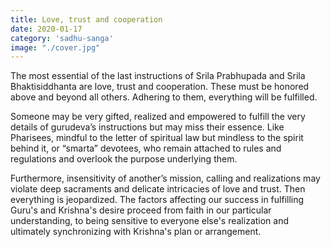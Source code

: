 ```yaml
---
title: Love, trust and cooperation
date: 2020-01-17
category: 'sadhu-sanga'
image: "./cover.jpg"
---
```


The most essential of the last instructions of Srila Prabhupada and Srila Bhaktisiddhanta are love, trust and cooperation. These must be honored above and beyond all others. Adhering to them, everything will be fulfilled.

Someone may be very gifted, realized and empowered to fulfill the very details of gurudeva’s instructions but may miss their essence. Like Pharisees, mindful to the letter of spiritual law but mindless to the spirit behind it, or “smarta” devotees, who remain attached to rules and regulations and overlook the purpose underlying them.

Furthermore, insensitivity of another’s mission, calling and realizations may violate deep sacraments and delicate intricacies of love and trust. Then everything is jeopardized. The factors affecting our success in fulfilling Guru's and Krishna's desire proceed from faith in our particular understanding, to being sensitive to everyone else's realization and ultimately synchronizing with Krishna's plan or arrangement.
